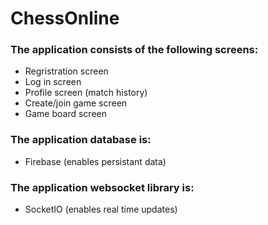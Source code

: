# ChessOnline
### The application consists of the following screens:

* Regristration screen
* Log in screen
* Profile screen (match history)
* Create/join game screen 
* Game board screen

### The application database is:
* Firebase (enables persistant data)

### The application websocket library is:
* SocketIO (enables real time updates)

